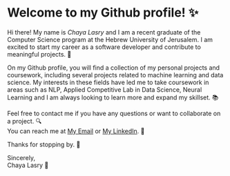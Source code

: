 # Welcome to my Github profile! ✨

Hi there! My name is _Chaya Lasry_ and  I am a recent graduate of the Computer Science program at the Hebrew University of Jerusalem. 
I am excited to start my career as a software developer and contribute to meaningful projects. 🚀

On my Github profile, you will find a collection of my personal projects and coursework, including several projects related to machine learning and data science. My interests in these fields have led me to take coursework in areas such as NLP, Applied Competitive Lab in Data Science, Neural Learning and I am always looking to learn more and expand my skillset. 📚

Feel free to contact me if you have any questions or want to collaborate on a project. 🔍 <br>
You can reach me at [My Email](mailto:chaya.m.lasry@gmail.com) or [My LinkedIn](https://www.linkedin.com/in/-chaya-lasry-/). 📧

Thanks for stopping by. 🙏

Sincerely, <br>
Chaya Lasry 💼

